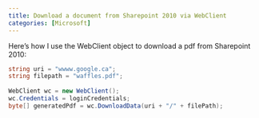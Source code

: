 ```yaml
---
title: Download a document from Sharepoint 2010 via WebClient
categories: [Microsoft]
---
```



Here’s how I use the WebClient object to download a pdf from Sharepoint 2010:
```csharp
string uri = "wwww.google.ca";
string filepath = "waffles.pdf";
 
WebClient wc = new WebClient();
wc.Credentials = loginCredentials;
byte[] generatedPdf = wc.DownloadData(uri + "/" + filePath);
```